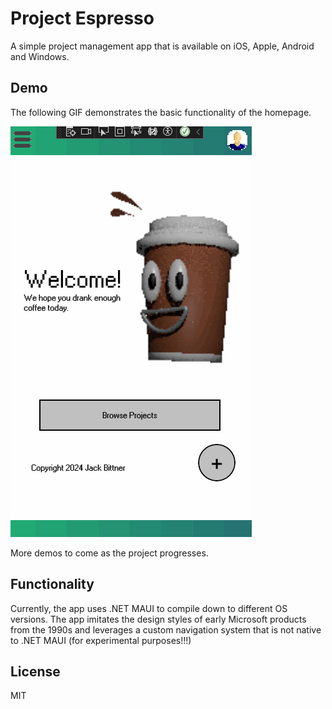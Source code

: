 # Project Espresso
A simple project management app that is available on iOS, Apple, Android and Windows.

## Demo
The following GIF demonstrates the basic functionality of the homepage.

![A video demonstrating the hamburger menu, profile menu and add buttons](demo.gif)

More demos to come as the project progresses.

## Functionality
Currently, the app uses .NET MAUI to compile down to different OS versions.  The app imitates the design styles of early Microsoft products from the 1990s and leverages a custom navigation system that is not native to .NET MAUI (for experimental purposes!!!)

## License
MIT

